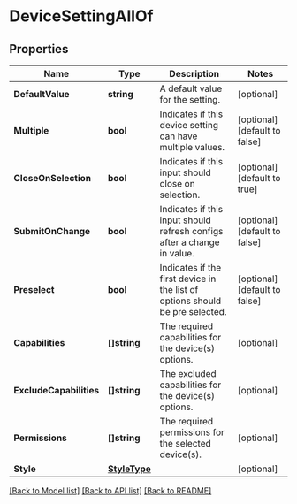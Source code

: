 # DeviceSettingAllOf

## Properties

Name | Type | Description | Notes
------------ | ------------- | ------------- | -------------
**DefaultValue** | **string** | A default value for the setting. | [optional] 
**Multiple** | **bool** | Indicates if this device setting can have multiple values. | [optional] [default to false]
**CloseOnSelection** | **bool** | Indicates if this input should close on selection. | [optional] [default to true]
**SubmitOnChange** | **bool** | Indicates if this input should refresh configs after a change in value. | [optional] [default to false]
**Preselect** | **bool** | Indicates if the first device in the list of options should be pre selected. | [optional] [default to false]
**Capabilities** | **[]string** | The required capabilities for the device(s) options. | [optional] 
**ExcludeCapabilities** | **[]string** | The excluded capabilities for the device(s) options. | [optional] 
**Permissions** | **[]string** | The required permissions for the selected device(s). | [optional] 
**Style** | [**StyleType**](StyleType.md) |  | [optional] 

[[Back to Model list]](../README.md#documentation-for-models) [[Back to API list]](../README.md#documentation-for-api-endpoints) [[Back to README]](../README.md)


